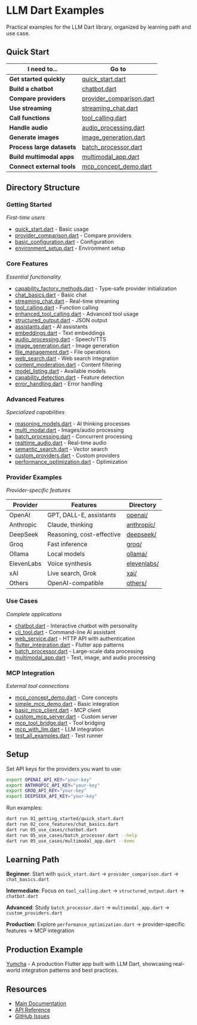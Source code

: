 # LLM Dart Examples

Practical examples for the LLM Dart library, organized by learning path and use case.

## Quick Start

| I need to... | Go to |
|--------------|-------|
| **Get started quickly** | [quick_start.dart](01_getting_started/quick_start.dart) |
| **Build a chatbot** | [chatbot.dart](05_use_cases/chatbot.dart) |
| **Compare providers** | [provider_comparison.dart](01_getting_started/provider_comparison.dart) |
| **Use streaming** | [streaming_chat.dart](02_core_features/streaming_chat.dart) |
| **Call functions** | [tool_calling.dart](02_core_features/tool_calling.dart) |
| **Handle audio** | [audio_processing.dart](02_core_features/audio_processing.dart) |
| **Generate images** | [image_generation.dart](02_core_features/image_generation.dart) |
| **Process large datasets** | [batch_processor.dart](05_use_cases/batch_processor.dart) |
| **Build multimodal apps** | [multimodal_app.dart](05_use_cases/multimodal_app.dart) |
| **Connect external tools** | [mcp_concept_demo.dart](06_mcp_integration/mcp_concept_demo.dart) |

## Directory Structure

### Getting Started
*First-time users*

- [quick_start.dart](01_getting_started/quick_start.dart) - Basic usage
- [provider_comparison.dart](01_getting_started/provider_comparison.dart) - Compare providers
- [basic_configuration.dart](01_getting_started/basic_configuration.dart) - Configuration
- [environment_setup.dart](01_getting_started/environment_setup.dart) - Environment setup

### Core Features
*Essential functionality*

- [capability_factory_methods.dart](02_core_features/capability_factory_methods.dart) - Type-safe provider initialization
- [chat_basics.dart](02_core_features/chat_basics.dart) - Basic chat
- [streaming_chat.dart](02_core_features/streaming_chat.dart) - Real-time streaming
- [tool_calling.dart](02_core_features/tool_calling.dart) - Function calling
- [enhanced_tool_calling.dart](02_core_features/enhanced_tool_calling.dart) - Advanced tool usage
- [structured_output.dart](02_core_features/structured_output.dart) - JSON output
- [assistants.dart](02_core_features/assistants.dart) - AI assistants
- [embeddings.dart](02_core_features/embeddings.dart) - Text embeddings
- [audio_processing.dart](02_core_features/audio_processing.dart) - Speech/TTS
- [image_generation.dart](02_core_features/image_generation.dart) - Image generation
- [file_management.dart](02_core_features/file_management.dart) - File operations
- [web_search.dart](02_core_features/web_search.dart) - Web search integration
- [content_moderation.dart](02_core_features/content_moderation.dart) - Content filtering
- [model_listing.dart](02_core_features/model_listing.dart) - Available models
- [capability_detection.dart](02_core_features/capability_detection.dart) - Feature detection
- [error_handling.dart](02_core_features/error_handling.dart) - Error handling

### Advanced Features
*Specialized capabilities*

- [reasoning_models.dart](03_advanced_features/reasoning_models.dart) - AI thinking processes
- [multi_modal.dart](03_advanced_features/multi_modal.dart) - Images/audio processing
- [batch_processing.dart](03_advanced_features/batch_processing.dart) - Concurrent processing
- [realtime_audio.dart](03_advanced_features/realtime_audio.dart) - Real-time audio
- [semantic_search.dart](03_advanced_features/semantic_search.dart) - Vector search
- [custom_providers.dart](03_advanced_features/custom_providers.dart) - Custom providers
- [performance_optimization.dart](03_advanced_features/performance_optimization.dart) - Optimization

### Provider Examples
*Provider-specific features*

| Provider | Features | Directory |
|----------|----------|-----------|
| OpenAI | GPT, DALL-E, assistants | [openai/](04_providers/openai/) |
| Anthropic | Claude, thinking | [anthropic/](04_providers/anthropic/) |
| DeepSeek | Reasoning, cost-effective | [deepseek/](04_providers/deepseek/) |
| Groq | Fast inference | [groq/](04_providers/groq/) |
| Ollama | Local models | [ollama/](04_providers/ollama/) |
| ElevenLabs | Voice synthesis | [elevenlabs/](04_providers/elevenlabs/) |
| xAI | Live search, Grok | [xai/](04_providers/xai/) |
| Others | OpenAI-compatible | [others/](04_providers/others/) |

### Use Cases
*Complete applications*

- [chatbot.dart](05_use_cases/chatbot.dart) - Interactive chatbot with personality
- [cli_tool.dart](05_use_cases/cli_tool.dart) - Command-line AI assistant
- [web_service.dart](05_use_cases/web_service.dart) - HTTP API with authentication
- [flutter_integration.dart](05_use_cases/flutter_integration.dart) - Flutter app patterns
- [batch_processor.dart](05_use_cases/batch_processor.dart) - Large-scale data processing
- [multimodal_app.dart](05_use_cases/multimodal_app.dart) - Text, image, and audio processing

### MCP Integration
*External tool connections*

- [mcp_concept_demo.dart](06_mcp_integration/mcp_concept_demo.dart) - Core concepts
- [simple_mcp_demo.dart](06_mcp_integration/simple_mcp_demo.dart) - Basic integration
- [basic_mcp_client.dart](06_mcp_integration/basic_mcp_client.dart) - MCP client
- [custom_mcp_server.dart](06_mcp_integration/custom_mcp_server.dart) - Custom server
- [mcp_tool_bridge.dart](06_mcp_integration/mcp_tool_bridge.dart) - Tool bridging
- [mcp_with_llm.dart](06_mcp_integration/mcp_with_llm.dart) - LLM integration
- [test_all_examples.dart](06_mcp_integration/test_all_examples.dart) - Test runner

## Setup

Set API keys for the providers you want to use:

```bash
export OPENAI_API_KEY="your-key"
export ANTHROPIC_API_KEY="your-key"
export GROQ_API_KEY="your-key"
export DEEPSEEK_API_KEY="your-key"
```

Run examples:

```bash
dart run 01_getting_started/quick_start.dart
dart run 02_core_features/chat_basics.dart
dart run 05_use_cases/chatbot.dart
dart run 05_use_cases/batch_processor.dart --help
dart run 05_use_cases/multimodal_app.dart --demo
```

## Learning Path

**Beginner**: Start with `quick_start.dart` → `provider_comparison.dart` → `chat_basics.dart`

**Intermediate**: Focus on `tool_calling.dart` → `structured_output.dart` → `chatbot.dart`

**Advanced**: Study `batch_processor.dart` → `multimodal_app.dart` → `custom_providers.dart`

**Production**: Explore `performance_optimization.dart` → provider-specific features → MCP integration

## Production Example

[Yumcha](https://github.com/Latias94/yumcha) - A production Flutter app built with LLM Dart, showcasing real-world integration patterns and best practices.

## Resources

- [Main Documentation](../README.md)
- [API Reference](https://pub.dev/documentation/llm_dart/)
- [GitHub Issues](https://github.com/your-repo/llm_dart/issues)
